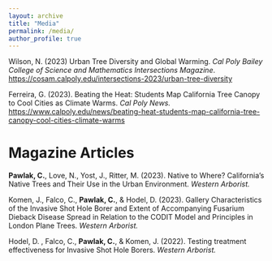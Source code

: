 ```yaml
---
layout: archive
title: "Media"
permalink: /media/
author_profile: true
---
```


Wilson, N. (2023) Urban Tree Diversity and Global Warming. *Cal Poly Bailey College of Science 
and Mathematics Intersections Magazine*. https://cosam.calpoly.edu/intersections-2023/urban-tree-diversity


Ferreira, G. (2023). Beating the Heat: Students Map California Tree Canopy to Cool Cities as 
Climate Warms. *Cal Poly News.* https://www.calpoly.edu/news/beating-heat-students-map-california-tree-canopy-cool-cities-climate-warms 

# Magazine Articles

**Pawlak, C.**, Love, N., Yost, J., Ritter, M. (2023). Native to Where? California’s Native Trees and 
Their Use in the Urban Environment. *Western Arborist.* 


Komen, J., Falco, C., **Pawlak, C.**, & Hodel, D. (2023). Gallery Characteristics of the Invasive 
Shot Hole Borer and Extent of Accompanying Fusarium Dieback Disease Spread in Relation to the CODIT Model and Principles in London Plane Trees. *Western Arborist.* 


Hodel, D. , Falco, C., **Pawlak, C.**, &  Komen, J. (2022). Testing treatment effectiveness for 
Invasive Shot Hole Borers. *Western Arborist.*


